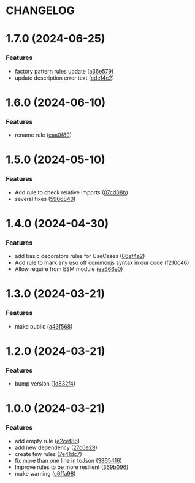 # CHANGELOG

# 1.7.0 (2024-06-25)


### Features

* factory pattern rules update ([a36e579](https://github.com/SUI-Components/sui/commit/a36e5796147bde8e946295a9cd8285aeb9b11181))
* update description error text ([cde14c2](https://github.com/SUI-Components/sui/commit/cde14c28ec905b23c82aca984cb0dd6ca030da9f))



# 1.6.0 (2024-06-10)


### Features

* rename rule ([caa0f89](https://github.com/SUI-Components/sui/commit/caa0f89372b79f5045afe5baa93812d787c4a844))



# 1.5.0 (2024-05-10)


### Features

* Add rule to check relative imports ([07cd08b](https://github.com/SUI-Components/sui/commit/07cd08b2aad3edc0f72a6cd1d081360d02a6e501))
* several fixes ([5906840](https://github.com/SUI-Components/sui/commit/5906840c1072afea5ceda3dc21f106fd6a8fcc80))



# 1.4.0 (2024-04-30)


### Features

* add basic decorators rules for UseCases ([86ef4a2](https://github.com/SUI-Components/sui/commit/86ef4a25ee642b6a1fe2cdb134958a342f13edcf))
* Add rule to mark any uso off commonjs syntax in our code ([f210c46](https://github.com/SUI-Components/sui/commit/f210c46717117b4132a3586a2e2fe2548a4a51d2))
* Allow require from ESM module ([ea666e0](https://github.com/SUI-Components/sui/commit/ea666e0495246e15d209aac2a8ad1acc477430a1))



# 1.3.0 (2024-03-21)


### Features

* make public ([a43f568](https://github.com/SUI-Components/sui/commit/a43f5687fbe42ac970b18a1d1ecd918605a17234))



# 1.2.0 (2024-03-21)


### Features

* bump version ([1d832f4](https://github.com/SUI-Components/sui/commit/1d832f4b3efc651910a9b339286e5ac9693100bc))



# 1.0.0 (2024-03-21)


### Features

* add empty rule ([e2cef86](https://github.com/SUI-Components/sui/commit/e2cef862c94d6c0e8d8ea3f67df5e33a1dbaa6ae))
* add new dependency ([27c6e29](https://github.com/SUI-Components/sui/commit/27c6e29eed1b33f2fb5a06cff53413717a88a856))
* create few rules ([7e41dc7](https://github.com/SUI-Components/sui/commit/7e41dc7323cbe9dc782d3eb78a90fef651b72e19))
* fix more than one line in toJson ([3865416](https://github.com/SUI-Components/sui/commit/3865416ff0553fb36593a9cb138bd15c4cc29775))
* Improve rules to be more resilient ([369b096](https://github.com/SUI-Components/sui/commit/369b096faf6ff77791d41eac9b136ff68ff814b8))
* make warning ([c6ffa98](https://github.com/SUI-Components/sui/commit/c6ffa98cea6b262be5d203eaa91de5b82444aa46))